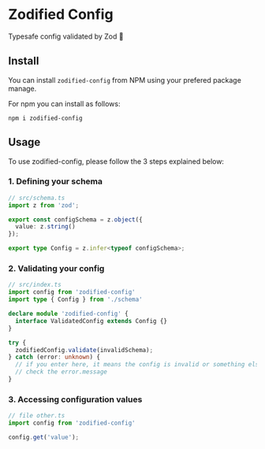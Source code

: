 # Zodified Config

Typesafe config validated by Zod 🎉

## Install

You can install `zodified-config` from NPM using your prefered package manage. 

For npm you can install as follows:

```
npm i zodified-config
```

## Usage

To use zodified-config, please follow the 3 steps explained below:

### 1. Defining your schema
```ts
// src/schema.ts
import z from 'zod';

export const configSchema = z.object({
  value: z.string()
});

export type Config = z.infer<typeof configSchema>;
```

### 2. Validating your config

```ts
// src/index.ts
import config from 'zodified-config'
import type { Config } from './schema'

declare module 'zodified-config' {
  interface ValidatedConfig extends Config {}
}

try {
  zodifiedConfig.validate(invalidSchema);
} catch (error: unknown) {
  // if you enter here, it means the config is invalid or something else went wrong
  // check the error.message
}
```

### 3. Accessing configuration values
```ts
// file other.ts
import config from 'zodified-config'

config.get('value'); 
```